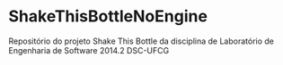 ShakeThisBottleNoEngine
=======================

Repositório do projeto Shake This Bottle da disciplina de Laboratório de Engenharia de Software 2014.2 DSC-UFCG
